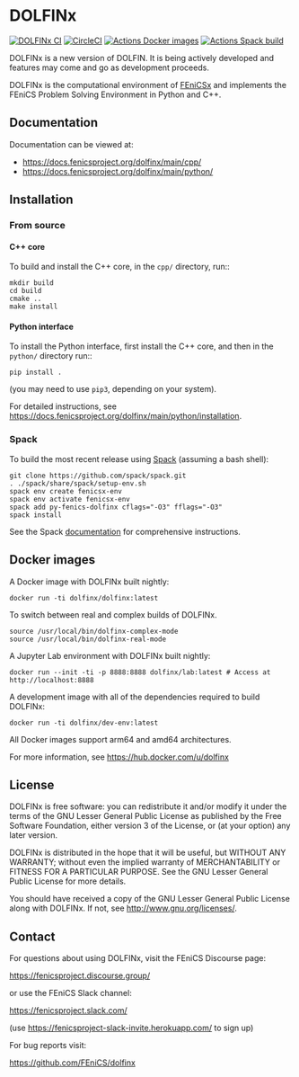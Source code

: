 # DOLFINx

[![DOLFINx CI](https://github.com/FEniCS/dolfinx/actions/workflows/ccpp.yml/badge.svg)](https://github.com/FEniCS/dolfinx/actions/workflows/ccpp.yml)
[![CircleCI](https://circleci.com/gh/FEniCS/dolfinx.svg?style=shield)](https://circleci.com/gh/FEniCS/dolfinx)
[![Actions Docker images](https://github.com/FEniCS/dolfinx/actions/workflows/docker.yml/badge.svg)](https://github.com/FEniCS/dolfinx/actions/workflows/docker.yml)
[![Actions Spack build](https://github.com/FEniCS/dolfinx/actions/workflows/spack.yml/badge.svg)](https://github.com/FEniCS/dolfinx/actions/workflows/spack.yml)

DOLFINx is a new version of DOLFIN. It is being actively developed and
features may come and go as development proceeds.

DOLFINx is the computational environment of
[FEniCSx](https://fenicsproject.org) and implements the FEniCS Problem
Solving Environment in Python and C++.

## Documentation

Documentation can be viewed at:

- https://docs.fenicsproject.org/dolfinx/main/cpp/
- https://docs.fenicsproject.org/dolfinx/main/python/

## Installation

### From source

#### C++ core

To build and install the C++ core, in the ``cpp/`` directory, run::
```
mkdir build
cd build
cmake ..
make install
```

#### Python interface

To install the Python interface, first install the C++ core, and then
in the ``python/`` directory run::
```
pip install .
```
(you may need to use ``pip3``, depending on your system).

For detailed instructions, see
https://docs.fenicsproject.org/dolfinx/main/python/installation.

### Spack

To build the most recent release using
[Spack](https://spack.readthedocs.io/) (assuming a bash shell):
```
git clone https://github.com/spack/spack.git
. ./spack/share/spack/setup-env.sh
spack env create fenicsx-env
spack env activate fenicsx-env
spack add py-fenics-dolfinx cflags="-O3" fflags="-O3"
spack install
```
See the Spack [documentation](https://spack.readthedocs.io/) for
comprehensive instructions.

## Docker images

A Docker image with DOLFINx built nightly:
```
docker run -ti dolfinx/dolfinx:latest
```

To switch between real and complex builds of DOLFINx.
```
source /usr/local/bin/dolfinx-complex-mode
source /usr/local/bin/dolfinx-real-mode
```

A Jupyter Lab environment with DOLFINx built nightly:
```
docker run --init -ti -p 8888:8888 dolfinx/lab:latest # Access at http://localhost:8888
```

A development image with all of the dependencies required
to build DOLFINx:
```
docker run -ti dolfinx/dev-env:latest
```

All Docker images support arm64 and amd64 architectures.

For more information, see https://hub.docker.com/u/dolfinx

## License

DOLFINx is free software: you can redistribute it and/or modify it
under the terms of the GNU Lesser General Public License as published
by the Free Software Foundation, either version 3 of the License, or
(at your option) any later version.

DOLFINx is distributed in the hope that it will be useful, but
WITHOUT ANY WARRANTY; without even the implied warranty of
MERCHANTABILITY or FITNESS FOR A PARTICULAR PURPOSE. See the GNU
Lesser General Public License for more details.

You should have received a copy of the GNU Lesser General Public
License along with DOLFINx. If not, see
<http://www.gnu.org/licenses/>.

## Contact

For questions about using DOLFINx, visit the FEniCS Discourse page:

https://fenicsproject.discourse.group/

or use the FEniCS Slack channel:

https://fenicsproject.slack.com/

(use https://fenicsproject-slack-invite.herokuapp.com/ to sign up)

For bug reports visit:

https://github.com/FEniCS/dolfinx
